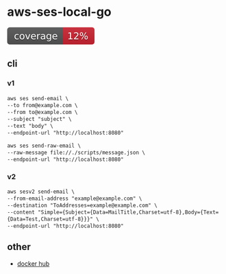 # aws-ses-local-go

![coverage](https://raw.githubusercontent.com/k-narusawa/aws-ses-local-go/badges/.badges/main/coverage.svg)

## cli

### v1

```shell
aws ses send-email \
--to from@example.com \
--from to@example.com \
--subject "subject" \
--text "body" \
--endpoint-url "http://localhost:8080"
```

```shell
aws ses send-raw-email \
--raw-message file://./scripts/message.json \
--endpoint-url "http://localhost:8080"
```

### v2

```shell
aws sesv2 send-email \
--from-email-address "example@example.com" \
--destination "ToAddresses=example@example.com" \
--content "Simple={Subject={Data=MailTitle,Charset=utf-8},Body={Text={Data=Test,Charset=utf-8}}}" \
--endpoint-url "http://localhost:8080"
```

## other

- [docker hub](https://hub.docker.com/repository/docker/19992240/aws-ses-local-go/general)
